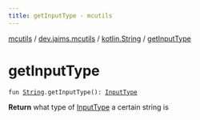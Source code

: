 ```yaml
---
title: getInputType - mcutils
---
```


[mcutils](../../index.html) / [dev.jaims.mcutils](../index.html) / [kotlin.String](index.html) / [getInputType](./get-input-type.html)

# getInputType

`fun `[`String`](https://kotlinlang.org/api/latest/jvm/stdlib/kotlin/-string/index.html)`.getInputType(): `[`InputType`](../-input-type/index.html)

**Return**
what type of [InputType](../-input-type/index.html) a certain string is

